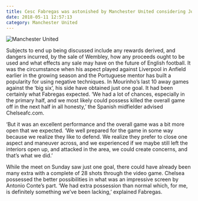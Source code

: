 ```yaml
---
title: Cesc Fabregas was astonished by Manchester United considering Jose Mourinho’s usual big-game
date: 2018-05-11 12:57:13
category: Manchester United
---
```


![Manchester United](https://www.defendersofsteel.net/content/images/4.jpg)

Subjects to end up being discussed include any rewards derived, and dangers incurred, by the sale of Wembley, how any proceeds ought to be used and what effects any sale may have on the future of English football.
It was the circumstance when his aspect played against Liverpool in Anfield earlier in the growing season and the Portuguese mentor has built a popularity for using negative techniques. In Mourinho’s last 10 away games against the ‘big six’, his side have obtained just one goal. It had been certainly what Fabregas expected. ‘We had a lot of chances, especially in the primary half, and we most likely could possess killed the overall game off in the next half in all honesty,’ the Spanish midfielder advised Chelseafc.com.

‘But it was an excellent performance and the overall game was a bit more open that we expected. ‘We well prepared for the game in some way because we realize they like to defend. We realize they prefer to close one aspect and maneuver across, and we experienced if we maybe still left the interiors open up, and attacked in the area, we could create concerns, and that’s what we did.’

While the meet on Sunday saw just one goal, there could have already been many extra with a complete of 28 shots through the video game. Chelsea possessed the better possibilities in what was an impressive screen by Antonio Conte’s part. ‘We had extra possession than normal which, for me, is definitely something we’ve been lacking,’ explained Fabregas.
